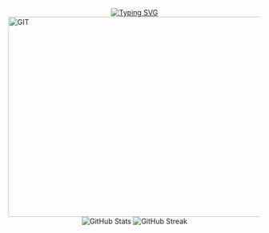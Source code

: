 <div align="center">
    <a href="https://git.io/typing-svg">
        <img src="https://readme-typing-svg.herokuapp.com?font=Fira+Code&size=24&duration=3000&pause=1000&color=FFFFFF&center=true&vCenter=true&width=800&lines=Hi%2C+I'm+Afrah%2C+a+Full+Stack+iOS+Developer;UI%2FUX+Designer+and+Entrepreneur!;Passionate+about+building+scalable+solutions;And+creating+engaging+digital+experiences!" alt="Typing SVG" />
    </a>
</div>
<img width="1200" height="400" alt="GIT" src="https://github.com/user-attachments/assets/a8f04f2c-f806-4fd7-8808-75ff79cc01f6" />
</div>



<div align="center">
  <img src="https://github-readme-stats.vercel.app/api?username=afrahsaud36&show_icons=true&theme=radical&hide_border=true&bg_color=0d1117&title_color=06C9DD&text_color=ffffff&icon_color=06C9DD" alt="GitHub Stats" />
  <img src="https://github-readme-streak-stats.herokuapp.com/?user=afrahsaud36&theme=radical&hide_border=true&background=0d1117&stroke=06C9DD&ring=06C9DD&fire=06C9DD&currStreakNum=ffffff&currStreakLabel=06C9DD&sideNums=ffffff&sideLabels=06C9DD&dates=ffffff" alt="GitHub Streak" />


